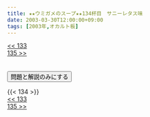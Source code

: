 ```yaml
---
title: ★★ウミガメのスープ★★134杯目　サニーレタス味
date: 2003-03-30T12:00:00+09:00
tags: [2003年,オカルト板]
---
```

<div class="th_left"><a href="../133"><< 133</a></div>
<div class="th_right"><a href="../135">135 >></a></div>
<br><br>
<script src="../../js/cupsoup.js"></script>
<form>
<input type="button" value="問題と解説のみにする" onClick="toggleCupsoup()">
</form>
{{< 134 >}}
<div class="th_left"><a href="../133"><< 133</a></div>
<div class="th_right"><a href="../135">135 >></a></div>